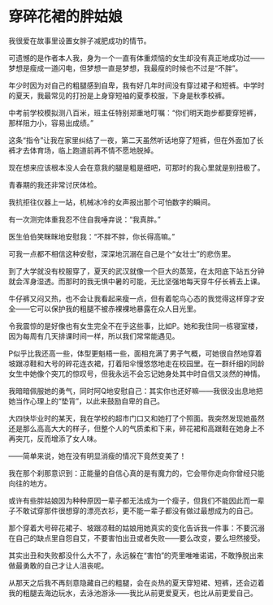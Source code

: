 # 穿碎花裙的胖姑娘

我很爱在故事里设置女胖子减肥成功的情节。 

可遗憾的是作者本人我，身为一个一直有体重烦恼的女生却没有真正地成功过——梦想是瘦成一道闪电，但梦想一直是梦想，我最瘦的时候也不过是“不胖”。 

年少时因为对自己的粗腿感到自卑，我有好几年时间没有穿过裙子和短裤。中学时的夏天，我最常见的打扮是上身穿短袖的夏季校服，下身是秋季校裤。 

中考前学校模拟测八百米，班主任特别郑重地叮嘱：“你们明天跑步都要穿短裤，那样阻力小，容易出成绩。” 

这条“指令”让我在家里纠结了一夜，第二天虽然听话地穿了短裤，但在外面加了长裤才去体育场，临上跑道前再不情不愿地脱掉。 

现在想来应该根本没人会在意我的腿是粗是细吧，可那时的我心里就是别扭极了。 

青春期的我还非常讨厌体检。 

我抗拒往仪器上一站，机械冰冷的女声报出那个可怕数字的瞬间。 

有一次测完体重我忍不住自我唾弃说：“我真胖。” 

医生伯伯笑眯眯地安慰我：“不胖不胖，你长得高嘛。” 

可我一点都不相信这种安慰，深深地沉溺在自己是个“女壮士”的悲伤里。 

到了大学就没有校服穿了，夏天的武汉就像一个巨大的蒸笼，在太阳底下站五分钟就会浑身湿透。而那时的我无惧中暑的可能，无比坚强地每天穿牛仔长裤去上课。 

牛仔裤又闷又热，也不会让我看起来瘦一点，但有着鸵鸟心态的我觉得这样穿才安全——它可以保护我的粗腿不被赤裸裸地暴露在众人目光里。 

令我震惊的是好像也有女生完全不在乎这些事，比如P。她和我住同一栋寝室楼，因为每周有几天排课时间一样，所以我们常常能遇见。 

P似乎比我还高一些，体型更魁梧一些，面相充满了男子气概，可她很自然地穿着坡跟凉鞋和大号的碎花连衣裙，打着阳伞慢悠悠地走在校园里。在一群纤细的同龄女生中她像个突兀的惊叹号，但我永远不会忘记她身处其中时自信又淡然的神情。 

我暗暗佩服她的勇气，同时阿Q地安慰自己：其实你也还好嘛——我很没出息地把她当作心理上的“垫背”，以此来鼓励自卑的自己。 

大四快毕业时的某天，我在学校的超市门口又和她打了个照面。我突然发现她虽然还是那么高高大大的样子，但整个人的气质柔和下来，碎花裙和高跟鞋在她身上不再突兀，反而增添了女人味。 

——简单来说，她在没有明显消瘦的情况下竟然变美了！ 

我在那个刹那意识到：正能量的自信心真的是有魔力的，它会带你走向你曾经只能向往的地方。 

或许有些胖姑娘因为种种原因一辈子都无法成为一个瘦子，但我们不能因此而一辈子不敢试穿那件很想穿的漂亮衣衫，更不能一辈子都没有做过最想成为的自己。 

那个穿着大号碎花裙子、坡跟凉鞋的姑娘用她真实的变化告诉我一件事：不要沉溺在自己的缺点里自怨自艾，不要害怕出丑或者失败——要么改变，要么坦然接受。 

其实出丑和失败都没什么大不了，永远躲在“害怕”的壳里唯唯诺诺，不敢挣脱出来做最勇敢的自己才让人沮丧呢。 

从那天之后我不再刻意隐藏自己的粗腿，会在炎热的夏天穿短裙、短裤，还会迈着我的粗腿去海边玩水，去泳池游泳——我比从前更爱夏天，也比从前更爱自己。